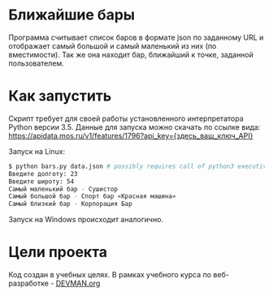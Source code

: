 # Ближайшие бары

Программа считывает список баров в формате json по заданному URL и отображает самый большой и самый маленький из них (по вместимости).
Так же она находит бар, ближайший к точке, заданной пользователем.

# Как запустить

Скрипт требует для своей работы установленного интерпретатора Python версии 3.5.
Данные для запуска можно скачать по ссылке вида: https://apidata.mos.ru/v1/features/1796?api_key={здесь_ваш_ключ_API} 

Запуск на Linux:

```bash
$ python bars.py data.json # possibly requires call of python3 executive instead of just python
Введите долготу: 23
Введите широту: 54
Самый маленький бар - Сушистор
Самый большой бар - Спорт бар «Красная машина»
Самый близкий бар - Корпорация Бар

```

Запуск на Windows происходит аналогично.

# Цели проекта

Код создан в учебных целях. В рамках учебного курса по веб-разработке - [DEVMAN.org](https://devman.org)
